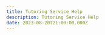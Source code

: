 ```yaml
---
title: Tutoring Service Help
description: Tutoring Service Help
date: 2023-08-20T21:00:00.000Z
---
```


